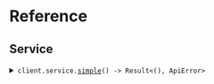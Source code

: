 # Reference
## Service
<details><summary><code>client.service.<a href="/src/api/resources/service/client.rs">simple</a>() -> Result<(), ApiError></code></summary>
<dl>
<dd>

#### 🔌 Usage

<dl>
<dd>

<dl>
<dd>

```rust
use seed_file_upload::{ClientConfig, FileUploadClient};

#[tokio::main]
async fn main() {
    let config = ClientConfig {
        ..Default::default()
    };
    let client = FileUploadClient::new(config).expect("Failed to build client");
    client.service.simple(None).await;
}
```
</dd>
</dl>
</dd>
</dl>


</dd>
</dl>
</details>
